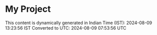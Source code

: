 # My Project

This content is dynamically generated in Indian Time (IST): 2024-08-09 13:23:56 IST
Converted to UTC: 2024-08-09 07:53:56 UTC
